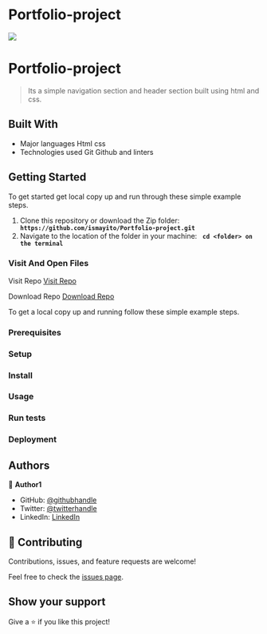 # Portfolio-project
![](https://img.shields.io/badge/Microverse-blueviolet)

# Portfolio-project

> Its a simple navigation section and header section built using html and css.
## Built With
- Major languages
  Html css
- Technologies used
  Git Github and linters
## Getting Started
To get started get local copy up and run through  these simple example steps.
1. Clone this repository or download the Zip folder:
**`` https://github.com/ismayito/Portfolio-project.git``**
2. Navigate to the location of the folder in your machine:
**`` cd <folder> on the terminal``**

### Visit And Open Files
Visit Repo
[Visit Repo](https://github.com/ismayito/Portfolio-project)

Download Repo
[Download Repo](https://github.com/ismayito/Portfolio-project/archive/refs/heads/main.zip)



To get a local copy up and running follow these simple example steps.

### Prerequisites

### Setup

### Install

### Usage

### Run tests

### Deployment



## Authors

👤 **Author1**

- GitHub: [@githubhandle](https://github.com/ismayito)
- Twitter: [@twitterhandle](https://twitter.com/@IsmailMayito)
- LinkedIn: [LinkedIn](https://www.linkedin.com/in/mayito-ismail-2b0067178/)

## 🤝 Contributing

Contributions, issues, and feature requests are welcome!

Feel free to check the [issues page](../../issues/).

## Show your support

Give a ⭐️ if you like this project!

